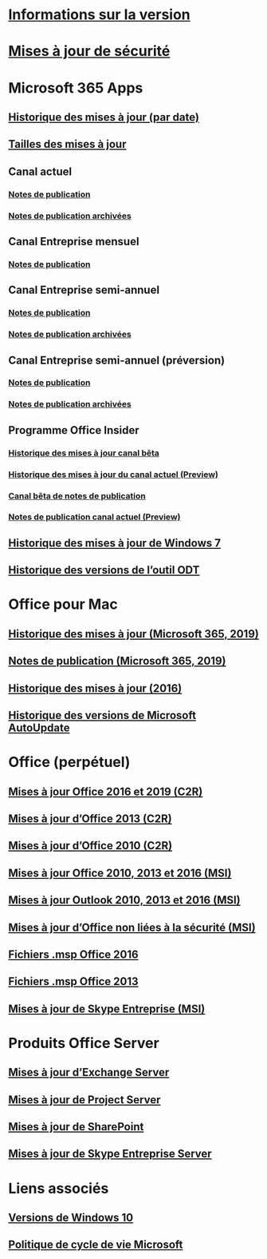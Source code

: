 # [Informations sur la version](release-notes-microsoft365-apps.md)
# [Mises à jour de sécurité](microsoft365-apps-security-updates.md)
# Microsoft 365 Apps
## [Historique des mises à jour (par date)](update-history-microsoft365-apps-by-date.md)
## [Tailles des mises à jour](download-sizes-microsoft365-apps-updates.md)

## Canal actuel
### [Notes de publication](current-channel.md)
### [Notes de publication archivées](monthly-channel-archived.md)

## Canal Entreprise mensuel
### [Notes de publication](monthly-enterprise-channel.md)

## Canal Entreprise semi-annuel
### [Notes de publication](semi-annual-enterprise-channel.md)
### [Notes de publication archivées](semi-annual-enterprise-channel-archived.md)



## Canal Entreprise semi-annuel (préversion)
### [Notes de publication](semi-annual-enterprise-channel-preview.md)
### [Notes de publication archivées](semi-annual-enterprise-channel-preview-archived.md)



## Programme Office Insider  
### [Historique des mises à jour canal bêta](Update-history-beta-channel.md)
### [Historique des mises à jour du canal actuel (Preview)](update-history-current-channel-preview.md)
### [Canal bêta de notes de publication](beta-channel.md)
### [Notes de publication canal actuel (Preview)](current-channel-preview.md)

## [Historique des mises à jour de Windows 7](update-history-office-Win7.md)

## [Historique des versions de l’outil ODT](ODT-release-history.md)

# Office pour Mac
## [Historique des mises à jour (Microsoft 365, 2019)](update-history-office-for-mac.md)
## [Notes de publication (Microsoft 365, 2019)](release-notes-office-for-mac.md)
## [Historique des mises à jour (2016)](release-notes-office-2016-mac.md)
## [Historique des versions de Microsoft AutoUpdate](release-history-microsoft-autoupdate.md)

# Office (perpétuel)
## [Mises à jour Office 2016 et 2019 (C2R)](update-history-office-2019.md)
## [Mises à jour d’Office 2013 (C2R)](update-history-office-2013.md)
## [Mises à jour d’Office 2010 (C2R)](update-history-office-2010-click-to-run.md)
## [Mises à jour Office 2010, 2013 et 2016 (MSI)](office-updates-msi.md)
## [Mises à jour Outlook 2010, 2013 et 2016 (MSI)](outlook-updates-msi.md)
## [Mises à jour d’Office non liées à la sécurité (MSI)](office-MSI-non-security-updates.md)
## [Fichiers .msp Office 2016](msp-files-office-2016.md)
## [Fichiers .msp Office 2013](msp-files-office-2013.md)
## [Mises à jour de Skype Entreprise (MSI)](/SkypeForBusiness/sfb-client-updates)

# Produits Office Server
## [Mises à jour d’Exchange Server](/Exchange/new-features/build-numbers-and-release-dates)
## [Mises à jour de Project Server](project-server-updates.md)
## [Mises à jour de SharePoint](sharepoint-updates.md)
## [Mises à jour de Skype Entreprise Server](/SkypeForBusiness/sfb-server-updates)

# Liens associés
## [Versions de Windows 10](/windows/release-health/release-information)
## [Politique de cycle de vie Microsoft](https://support.microsoft.com/lifecycle)